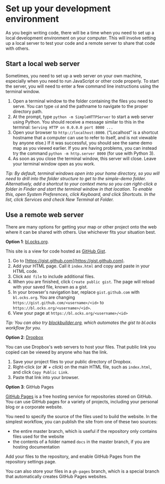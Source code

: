 # Set up your development environment

As you begin writing code, there will be a time when you need to set up a local development environment on your computer. This will involve setting up a local server to test your code and a remote server to share that code with others.

## Start a local web server

Sometimes, you need to set up a web server on your own machine, especially when you need to run JavaScript or other code properly. To start the server, you will need to enter a few command line instructions using the terminal window. 

1. Open a terminal window to the folder containing the files you need to serve. You can type `cd` and the pathname to navigate to the proper directory path.
2. At the prompt, type `python -m SimpleHTTPServer` to start a web server using Python. You should receive a message similar to this in the terminal: `Serving HTTP on 0.0.0.0 port 8000 ...`
3. Open your browser to `http://localhost:8000`. (“Localhost” is a shortcut hostname that a computer can use to refer to itself, and is not viewable by anyone else.) If it was successful, you should see the same demo map as you viewed earlier. If you are having problems, you can instead try the command `python -m http.server 8000` (for use with Python 3).
4. As soon as you close the terminal window, this server will close. Leave your terminal window open as you work.
    
_Tip:  By default, terminal windows open into your home directory, so you will need to drill into the folder structure to get to the simple-demo folder. Alternatively, add a shortcut to your context menu so you can right-click a folder in Finder and start the terminal window in that location. To enable this, open System Preferences, click Keyboard, and click Shortcuts. In the list, click Services and check New Terminal at Folder._

## Use a remote web server

There are many options for getting your map or other project onto the web where it can be shared with others. Use whichever fits your situation best.

**Option 1**: [bl.ocks.org](https://bl.ocks.org). 

This site is a view for code hosted as [GitHub Gist](https://gist.github.com/). 

1. Go to [https://gist.github.com](https://gist.github.com).  
2. Add your HTML page. Call it `index.html` and copy and paste in your HTML code.
3. Click `Add file` to include additional files.
4. When you are finished, click `Create public gist`.  The page will reload with your saved file, known as a gist.
5. In your browser's navigation bar, replace `gist.github.com` with `bl.ocks.org`. You are changing  `https://gist.github.com/<username>/<id>` to `https://bl.ocks.org/<username>/<id>`.
6. View your page at `https://bl.ocks.org/<username>/<id>`

_Tip: You can also try [blockbuilder.org](http://blockbuilder.org/), which automates the gist to bl.ocks workflow for you._

**Option 2**: [Dropbox](https://www.dropbox.com/) 

You can use Dropbox's web servers to host your files. That public link you copied can be viewed by anyone who has the link.

1. Save your project files to your public directory of Dropbox.
2. Right-click (or _&#8984; + click_) on the main HTML file, such as `index.html`, and click `Copy Public Link`.
3. Paste that link into your browser.

**Option 3**: GitHub Pages

[GitHub Pages](https://help.github.com/articles/what-is-github-pages/) is a free hosting service for repositories stored on GitHub. You can use GitHub pages for a variety of projects, including your personal blog or a corporate website.

You need to specify the source of the files used to build the website. In the simplest workflow, you can publish the site from one of these two sources:

- the entire master branch, which is useful if the repository only contains files used for the website
- the contents of a folder named `docs` in the master branch, if you are hosting documentation

Add your files to the repository, and enable GitHub Pages from the repository settings page.

You can also store your files in a `gh-pages` branch, which is a special branch that automatically creates GitHub Pages websites. 

